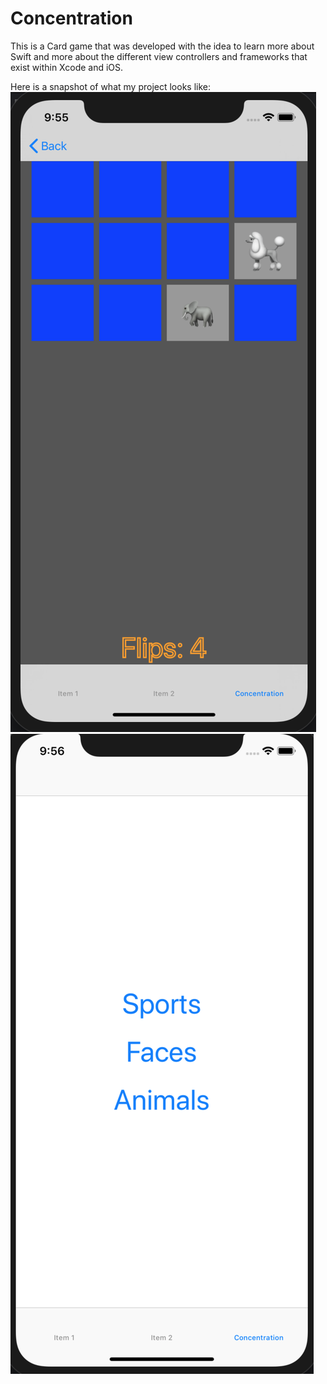 # Concentration


This is a Card game that was developed with the idea to learn more about Swift and more about the different view controllers and frameworks that exist within Xcode and iOS.

Here is a snapshot of what my project looks like:
![Image of Project](https://github.com/mk374/Concentration/blob/master/images/Screen%20Shot%202019-08-27%20at%209.55.15%20PM.png)
![Image of Project](https://github.com/mk374/Concentration/blob/master/images/Screen%20Shot%202019-08-27%20at%209.56.55%20PM.png)
